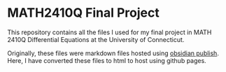# MATH2410Q Final Project

This repository contains all the files I used for my final project in MATH 2410Q Differential Equations at the University of Connecticut.

Originally, these files were markdown files hosted using [obsidian publish](https://obsidian.md/publish). Here, I have converted these files to html to host using github pages.
